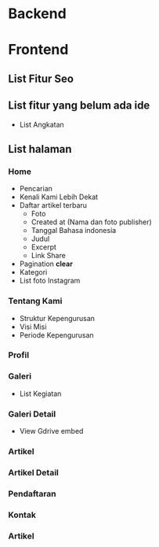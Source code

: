 # Backend

# Frontend
## List Fitur Seo

## List fitur yang belum ada ide
- List Angkatan

## List halaman
### Home
- Pencarian
- Kenali Kami Lebih Dekat
- Daftar artikel terbaru
  - Foto
  - Created at (Nama dan foto publisher)
  - Tanggal Bahasa indonesia
  - Judul
  - Excerpt
  - Link Share
- Pagination **clear**
- Kategori
- List foto Instagram

### Tentang Kami
- Struktur Kepengurusan
- Visi Misi
- Periode Kepengurusan

### Profil

### Galeri
- List Kegiatan

### Galeri Detail
- View Gdrive embed


### Artikel

### Artikel Detail

### Pendaftaran

### Kontak

### Artikel

